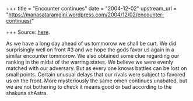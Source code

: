 +++
title = "Encounter continues"
date = "2004-12-02"
upstream_url = "https://manasataramgini.wordpress.com/2004/12/02/encounter-continues/"

+++
Source: [here](https://manasataramgini.wordpress.com/2004/12/02/encounter-continues/).

As we have a long day ahead of us tommorow we shall be curt. We did
surprisingly well on front #3 and we hope the gods favor us again in a
similar encounter tommorow. We also obtained some clue regarding our
ranking in the midst of the warring states. We believe we were evenly
matched with our adversary. But as every one knows battles can be lost
on small points. Certain unusual delays that our rivals were subject to
favored us on the front. More mysteriously the same omen continues
unabated, but we are not bothering to check it means good or bad
according to the shakuna shAstra.

